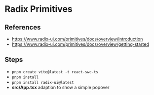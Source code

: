 # Radix Primitives

## References

- https://www.radix-ui.com/primitives/docs/overview/introduction
- https://www.radix-ui.com/primitives/docs/overview/getting-started

## Steps

- `pnpm create vite@latest -t react-swc-ts`
- `pnpm install`
- `pnpm install radix-ui@latest`
- **src/App.tsx** adaption to show a simple popover
